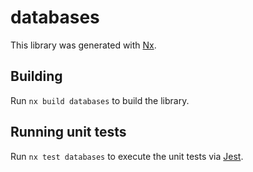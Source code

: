 # databases

This library was generated with [Nx](https://nx.dev).

## Building

Run `nx build databases` to build the library.

## Running unit tests

Run `nx test databases` to execute the unit tests via [Jest](https://jestjs.io).
